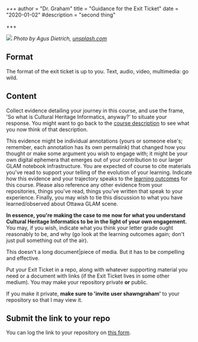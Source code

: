 +++
author = "Dr. Graham"
title = "Guidance for the Exit Ticket"
date = "2020-01-02"
#description = "second thing"


+++

![](images/passport.png)
_Photo by Agus Dietrich, [unsplash.com](https://unsplash.com/photos/eUjufrdx_bM)_

## Format
The format of the exit ticket is up to you. Text, audio, video, multimedia: go wild.

## Content
Collect evidence detailing your journey in this course, and use the frame, 'So what is Cultural Heritage Informatics, anyway?' to situate your response. You might want to go back to the [course description](docs/1-coursedescription/) to see what you now think of that description.

This evidence might be individual annotations (yours or someone else's; remember, each annotation has its own permalink) that changed how you thought or make some argument you wish to engage with; it might be your own digital ephemera that emerges out of your contribution to our larger GLAM notebook infrastructure. You are expected of course to cite materials you've read to support your telling of the evolution of your learning. Indicate how this evidence and your trajectory speaks to the [learning outcomes](/docs/2-learning-outcomes) for this course. Please also reference any other evidence from your repositories, things you've read, things you've written that speak to your experience. Finally, you may wish to tie this discussion to what you have learned/observed about Ottawa GLAM scene.

**In essence, you're making the case to me now for what you understand  Cultural Heritage Informatics to be in the light of your own engagement.** You may, if you wish, indicate what you think your letter grade ought reasonably to be, and why (go look at the learning outcomes again; don't just pull something out of the air).

This doesn't a long document|piece of media. But it has to be compelling and effective.

Put your Exit Ticket in a repo, along with whatever supporting material you need or a document with links (if the Exit Ticket lives in some other medium). You may make your repository private **or** public.

If you make it private, **make sure to 'invite user shawngraham'** to your repository so that I may view it.

## Submit the link to your repo

You can log the link to your repository on [this form](https://forms.gle/jg2YzhLrnLMLYSqH7).

